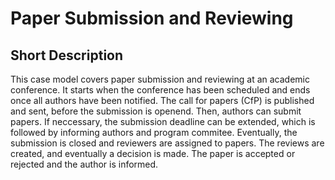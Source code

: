 # Paper Submission and Reviewing

## Short Description
This case model covers paper submission and reviewing at an academic conference.
It starts when the conference has been scheduled and ends once all authors have been notified.
The call for papers (CfP) is published and sent, before the submission is openend.
Then, authors can submit papers.
If neccessary, the submission deadline can be extended, which is followed by informing authors and program commitee.
Eventually, the submission is closed and reviewers are assigned to papers.
The reviews are created, and eventually a decision is made.
The paper is accepted or rejected and the author is informed.